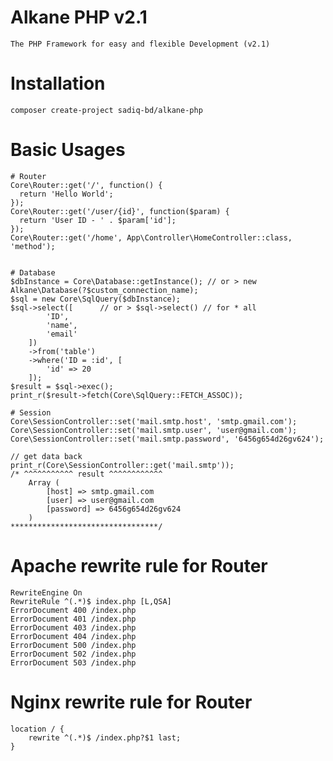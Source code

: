 # Alkane PHP v2.1
    The PHP Framework for easy and flexible Development (v2.1)
# Installation
    composer create-project sadiq-bd/alkane-php

# Basic Usages

    # Router
    Core\Router::get('/', function() {
      return 'Hello World';
    });
    Core\Router::get('/user/{id}', function($param) {
      return 'User ID - ' . $param['id'];
    });
    Core\Router::get('/home', App\Controller\HomeController::class, 'method');


    # Database
    $dbInstance = Core\Database::getInstance(); // or > new Alkane\Database(?$custom_connection_name);
    $sql = new Core\SqlQuery($dbInstance);
    $sql->select([      // or > $sql->select() // for * all
            'ID',
            'name',
            'email'
        ])
        ->from('table')
        ->where('ID = :id', [
            'id' => 20
        ]);
    $result = $sql->exec();
    print_r($result->fetch(Core\SqlQuery::FETCH_ASSOC));

    # Session
    Core\SessionController::set('mail.smtp.host', 'smtp.gmail.com');
    Core\SessionController::set('mail.smtp.user', 'user@gmail.com');
    Core\SessionController::set('mail.smtp.password', '6456g654d26gv624');

    // get data back
    print_r(Core\SessionController::get('mail.smtp'));
    /* ^^^^^^^^^^^ result ^^^^^^^^^^^^
        Array (
            [host] => smtp.gmail.com
            [user] => user@gmail.com
            [password] => 6456g654d26gv624
        )
    *********************************/


# Apache rewrite rule for Router
    RewriteEngine On
    RewriteRule ^(.*)$ index.php [L,QSA]
    ErrorDocument 400 /index.php
    ErrorDocument 401 /index.php
    ErrorDocument 403 /index.php
    ErrorDocument 404 /index.php
    ErrorDocument 500 /index.php
    ErrorDocument 502 /index.php
    ErrorDocument 503 /index.php


# Nginx rewrite rule for Router
    location / {
        rewrite ^(.*)$ /index.php?$1 last;   
    }
